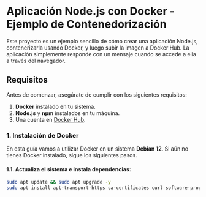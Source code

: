 # Aplicación Node.js con Docker - Ejemplo de Contenedorización

Este proyecto es un ejemplo sencillo de cómo crear una aplicación Node.js, contenerizarla usando Docker, y luego subir la imagen a Docker Hub. La aplicación simplemente responde con un mensaje cuando se accede a ella a través del navegador.

## Requisitos

Antes de comenzar, asegúrate de cumplir con los siguientes requisitos:

1. **Docker** instalado en tu sistema.
2. **Node.js** y **npm** instalados en tu máquina.
3. Una cuenta en [Docker Hub](https://hub.docker.com/).

### 1. Instalación de Docker

En esta guía vamos a utilizar Docker en un sistema **Debian 12**. Si aún no tienes Docker instalado, sigue los siguientes pasos.

#### 1.1. Actualiza el sistema e instala dependencias:

```bash
sudo apt update && sudo apt upgrade -y
sudo apt install apt-transport-https ca-certificates curl software-properties-common -y
